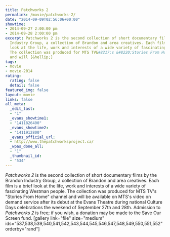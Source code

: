 ```yaml
---
title: Patchworks 2
permalink: /movie/patchworks-2/
date: "2014-09-09T02:56:06+00:00"
showtime:
- 2014-09-27 2:00:00 pm
- 2014-09-28 2:00:00 pm
excerpt: Patchworks 2 is the second collection of short documentary films by the Brandon
  Industry Group, a collection of Brandon and area creatives. Each film is a brief
  look at the life, work and interests of a wide variety of fascinating Westman people.
  The collection was produced for MTS TV&#8217;s &#8220;Stories From Home&#8221; channel
  and will [&hellip;]
tags:
- movie
- movie-2014
rating:
  rating: false
  detail: false
featured_img: false
layout: movie
links: false
all_meta:
  _edit_last:
  - "1"
  _evans_showtime1:
  - "1411826400"
  _evans_showtime2:
  - "1411912800"
  _evans_official_url:
  - http://www.thepatchworksproject.ca/
  _wpas_done_all:
  - "1"
  _thumbnail_id:
  - "534"
---
```


*Patchworks 2* is the second collection of short documentary films by the Brandon Industry Group, a collection of Brandon and area creatives. Each film is a brief look at the life, work and interests of a wide variety of fascinating Westman people. The collection was produced for MTS TV's "Stories From Home" channel and will be available on MTS's video on demand service after its debut at the Evans Theatre during national Culture Days celebrations the weekend of <span class="aBn" data-term="goog_1934388508" tabindex="0"><span class="aQJ">September 27th and 28th</span></span>. Admission to *Patchworks 2* is free; if you wish, a donation may be made to the Save Our Screen fund. \[gallery link="file" size="medium" ids="537,538,539,540,541,542,543,544,545,546,547,548,549,550,551,552" orderby="rand"\]